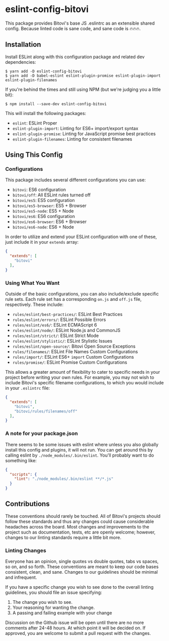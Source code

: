 # eslint-config-bitovi
This package provides Bitovi's base JS .eslintrc as an extensible shared config. Because linted code is sane code, and sane code is 🔥🔥🔥.

## Installation

Install ESLint along with this configuration package and related dev dependencies:

```console
$ yarn add -D eslint-config-bitovi
$ yarn add -D babel-eslint eslint-plugin-promise eslint-plugin-import eslint-plugin-filenames
```

If you're behind the times and still using NPM (but we're judging you a little bit):

```console
$ npm install --save-dev eslint-config-bitovi
```

This will install the following packages:

- `eslint`: ESLint Proper
- `eslint-plugin-import`: Linting for ES6+ import/export syntax
- `eslint-plugin-promise`: Linting for JavaScript promise best practices
- `eslint-plugin-filenames`: Linting for consistent filenames

## Using This Config

### Configurations

This package includes several different configurations you can use:

- `bitovi`: ES6 configuration
- `bitovi/off`: All ESLint rules turned off
- `bitovi/es5`: ES5 configuration
- `bitovi/es5-browser`: ES5 + Browser
- `bitovi/es5-node`: ES5 + Node
- `bitovi/es6`: ES6 configuration
- `bitovi/es6-browser`: ES6 + Browser
- `bitovi/es6-node`: ES6 + Node

In order to utilize and extend your ESLint configuration with one of these, just include it in your `extends` array:

```json
{
  "extends": [
    "bitovi"
  ],
}
```

### Using What You Want

Outside of the basic configurations, you can also include/exclude specific rule sets. Each rule set has a corresponding `on.js` and `off.js` file, respectively. These include:

- `rules/eslint/best-practices/`: ESLint Best Practices
- `rules/eslint/errors/`: ESLint Possible Errors
- `rules/eslint/es6/`: ESLint ECMAScript 6
- `rules/eslint/node/`: ESLint Node.js and CommonJS
- `rules/eslint/strict/`: ESLint Strict Mode
- `rules/eslint/stylistic/`: ESLint Stylistic Issues
- `rules/eslint/open-source/`: Bitovi Open Source Exceptions
- `rules/filenames/`: ESLint File Names Custom Configurations
- `rules/import/`: ESLint ES6+ `import` Custom Configurations
- `rules/promise/`: ESLint Promise Custom Configurations

This allows a greater amount of flexibility to cater to specific needs in your project before writing your own rules. For example, you may not wish to include Bitovi's specific filename configurations, to which you would include in your `.eslintrc` file:

```json
{
  "extends": [
    "bitovi",
    "bitovi/rules/filenames/off"
  ],
}
```

### A note for your package.json

There seems to be some issues with eslint where unless you also globally install this config and plugins, it will not run. You can get around this by calling eslint by `./node_modules/.bin/eslint`. You'll probably want to do something like:

```json
{
  "scripts": {
    "lint": "./node_modules/.bin/eslint **/*.js"
  }
}
```

## Contributions

These conventions should rarely be touched. All of Bitovi's projects should follow these standards and thus any changes could cause considerable headaches across the board. Most changes and improvements to the project such as documentation, tests, etc are openly welcome; however, changes to our linting standards require a little bit more.

### Linting Changes

Everyone has an opinion, single quotes vs double quotes, tabs vs spaces, so on, and so forth. These conventions are meant to keep our code bases consistent, clean, and sane. Changes to our guidelines should be minimal and infrequent.

If you have a specific change you wish to see done to the overall linting guidelines, you should file an issue specifying:

1. The change you wish to see.
2. Your reasoning for wanting the change.
3. A passing and failing example with your change

Discussion on the Github issue will be open until there are no more comments after 24-48 hours. At which point it will be decided on. If approved, you are welcome to submit a pull request with the changes.

